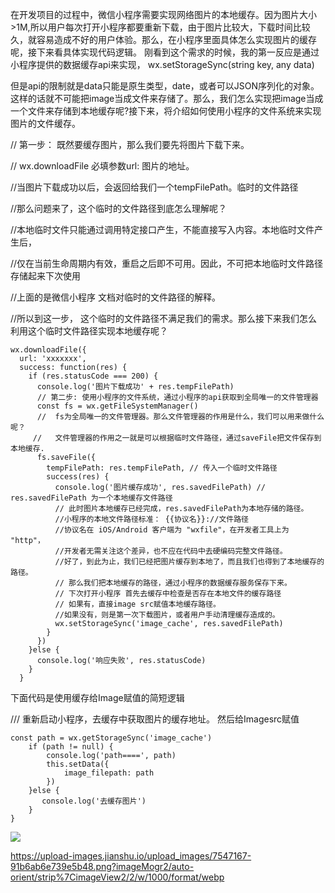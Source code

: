 在开发项目的过程中，微信小程序需要实现网络图片的本地缓存。因为图片大小>1M,所以用户每次打开小程序都要重新下载，由于图片比较大，下载时间比较久，就容易造成不好的用户体验。那么，在小程序里面具体怎么实现图片的缓存呢，接下来看具体实现代码逻辑。
刚看到这个需求的时候，我的第一反应是通过小程序提供的数据缓存api来实现，
wx.setStorageSync(string key, any data)

但是api的限制就是data只能是原生类型，date，或者可以JSON序列化的对象。这样的话就不可能把image当成文件来存储了。那么，我们怎么实现把image当成一个文件来存储到本地缓存呢?接下来，将介绍如何使用小程序的文件系统来实现图片的文件缓存。

// 第一步： 既然要缓存图片，那么我们要先将图片下载下来。

// wx.downloadFile 必填参数url: 图片的地址。

//当图片下载成功以后，会返回给我们一个tempFilePath。临时的文件路径

//那么问题来了，这个临时的文件路径到底怎么理解呢？

//本地临时文件只能通过调用特定接口产生，不能直接写入内容。本地临时文件产生后，

//仅在当前生命周期内有效，重启之后即不可用。因此，不可把本地临时文件路径存储起来下次使用

//上面的是微信小程序 文档对临时的文件路径的解释。

//所以到这一步， 这个临时的文件路径不满足我们的需求。那么接下来我们怎么利用这个临时文件路径实现本地缓存呢？

    wx.downloadFile({
      url: 'xxxxxxx',
      success: function(res) {
        if (res.statusCode === 200) {
          console.log('图片下载成功' + res.tempFilePath)
          // 第二步: 使用小程序的文件系统，通过小程序的api获取到全局唯一的文件管理器
          const fs = wx.getFileSystemManager()
          //  fs为全局唯一的文件管理器。那么文件管理器的作用是什么，我们可以用来做什么呢？
         //   文件管理器的作用之一就是可以根据临时文件路径，通过saveFile把文件保存到本地缓存.
          fs.saveFile({
            tempFilePath: res.tempFilePath, // 传入一个临时文件路径
            success(res) {
              console.log('图片缓存成功', res.savedFilePath) // res.savedFilePath 为一个本地缓存文件路径  
              // 此时图片本地缓存已经完成，res.savedFilePath为本地存储的路径。
              //小程序的本地文件路径标准： {{协议名}}://文件路径
              //协议名在 iOS/Android 客户端为 "wxfile"，在开发者工具上为 "http"，
              //开发者无需关注这个差异，也不应在代码中去硬编码完整文件路径。
              //好了，到此为止，我们已经把图片缓存到本地了，而且我们也得到了本地缓存的路径。
              // 那么我们把本地缓存的路径，通过小程序的数据缓存服务保存下来。
              // 下次打开小程序 首先去缓存中检查是否存在本地文件的缓存路径
              // 如果有，直接image src赋值本地缓存路径。
              //如果没有，则是第一次下载图片，或者用户手动清理缓存造成的。
              wx.setStorageSync('image_cache', res.savedFilePath)
            }
          })
        }else {
          console.log('响应失败', res.statusCode)
        }
      }

下面代码是使用缓存给Image赋值的简短逻辑

/// 重新启动小程序，去缓存中获取图片的缓存地址。 然后给Imagesrc赋值

    const path = wx.getStorageSync('image_cache')
        if (path != null) {
            console.log('path====', path)
            this.setData({
                image_filepath: path
            })
        }else {
           console.log('去缓存图片')  
        }
    }
    
<image src="{{image_filepath}}"></image>

https://upload-images.jianshu.io/upload_images/7547167-91b6ab6e739e5b48.png?imageMogr2/auto-orient/strip%7CimageView2/2/w/1000/format/webp
